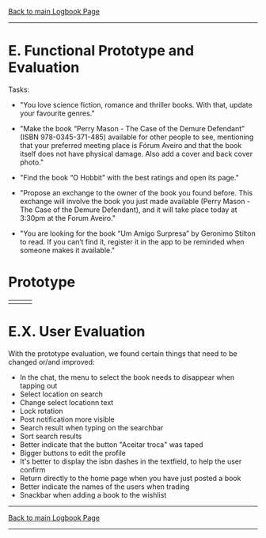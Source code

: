 [Back to main Logbook Page](../hci_logbook.md)

---

# E. Functional Prototype and Evaluation

Tasks:

- "You love science fiction, romance and thriller books. With that, update your favourite genres."

- "Make the book “Perry Mason - The Case of the Demure Defendant” (ISBN 978-0345-371-485) available for other people to see, mentioning that your preferred meeting place is Fórum Aveiro and that the book itself does not have physical damage. Also add a cover and back cover photo."

- "Find the book “O Hobbit” with the best ratings and open its page."

- "Propose an exchange to the owner of the book you found before. This exchange will involve the book you just made available (Perry Mason - The Case of the Demure Defendant), and it will take place today at 3:30pm at the Forum Aveiro."

- "You are looking for the book “Um Amigo Surpresa” by Geronimo Stilton to read. If you can’t find it, register it in the app to be reminded when someone makes it available."

# Prototype
<table>
    <td>
    </td>
    <td>
    </td>
    <td>
    </td>
</table>


# E.X. User Evaluation

With the prototype evaluation, we found certain things that need to be changed or/and improved:

- In the chat, the menu to select the book needs to disappear when tapping out
- Select location on search
- Change select locationn text
- Lock rotation
- Post notification more visible
- Search result when typing on the searchbar
- Sort search results
- Better indicate that the button "Aceitar troca" was taped
- Bigger buttons to edit the profile
- It's better to display the isbn dashes in the textfield, to help the user confirm
- Return directly to the home page when you have just posted a book
- Better indicate the names of the users when trading
- Snackbar when adding a book to the wishlist

---
[Back to main Logbook Page](../hci_logbook.md)

---